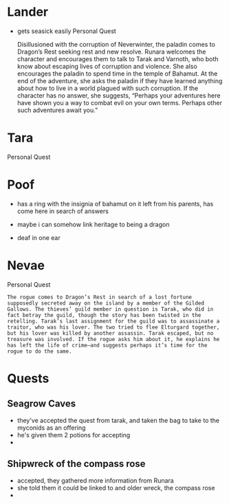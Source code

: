 # Lander

- gets seasick easily
Personal Quest

	Disillusioned with the corruption of Neverwinter, the paladin comes to Dragon’s Rest seeking rest and new resolve. Runara welcomes the character and encourages them to talk to Tarak and Varnoth, who both know about escaping lives of corruption and violence. She also encourages the paladin to spend time in the temple of Bahamut. At the end of the adventure, she asks the paladin if they have learned anything about how to live in a world plagued with such corruption. If the character has no answer, she suggests, “Perhaps your adventures here have shown you a way to combat evil on your own terms. Perhaps other such adventures await you.”

# Tara

Personal Quest


# Poof



- has a ring with the insignia of bahamut on it left from his parents, has come here in search of answers
- maybe i can somehow link heritage to being a dragon


- deaf in one ear
# Nevae

Personal Quest

	The rogue comes to Dragon’s Rest in search of a lost fortune supposedly secreted away on the island by a member of the Gilded Gallows. The thieves’ guild member in question is Tarak, who did in fact betray the guild, though the story has been twisted in the retelling. Tarak’s last assignment for the guild was to assassinate a traitor, who was his lover. The two tried to flee Elturgard together, but his lover was killed by another assassin. Tarak escaped, but no treasure was involved. If the rogue asks him about it, he explains he has left the life of crime—and suggests perhaps it’s time for the rogue to do the same.


# Quests
## Seagrow Caves

- they've accepted the quest from tarak, and taken the bag to take to the myconids as an offering
- he's given them 2 potions for accepting
- 
## Shipwreck of the compass rose

- accepted, they gathered more information from Runara
- she told them it could be linked to and older wreck, the compass rose
- 
